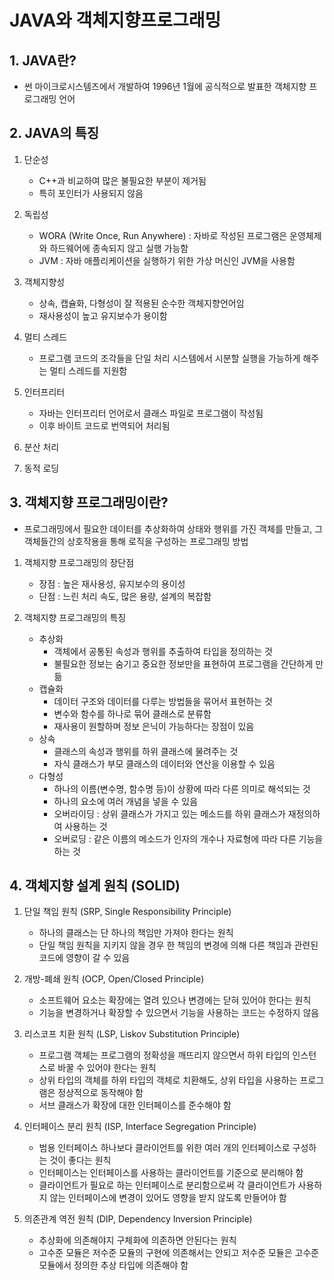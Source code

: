 # JAVA와 객체지향프로그래밍

## 1. JAVA란?

- 썬 마이크로시스템즈에서 개발하여 1996년 1월에 공식적으로 발표한 객체지향 프로그래밍 언어


## 2. JAVA의 특징

1. 단순성
   - C++과 비교하여 많은 불필요한 부분이 제거됨
   - 특히 포인터가 사용되지 않음


2. 독립성
   - WORA (Write Once, Run Anywhere) : 자바로 작성된 프로그램은 운영체제와 하드웨어에 종속되지 않고 실행 가능함
   - JVM : 자바 애플리케이션을 실행하기 위한 가상 머신인 JVM을 사용함


3. 객체지향성
   - 상속, 캡슐화, 다형성이 잘 적용된 순수한 객체지향언어임
   - 재사용성이 높고 유지보수가 용이함


4. 멀티 스레드
   - 프로그램 코드의 조각들을 단일 처리 시스템에서 시분할 실행을 가능하게 해주는 멀티 스레드를 지원함


5. 인터프리터
   - 자바는 인터프리터 언어로서 클래스 파일로 프로그램이 작성됨
   - 이후 바이트 코드로 번역되어 처리됨


6. 분산 처리


7. 동적 로딩


## 3. 객체지향 프로그래밍이란?

- 프로그래밍에서 필요한 데이터를 추상화하여 상태와 행위를 가진 객체를 만들고, 그 객체들간의 상호작용을 통해 로직을 구성하는 프로그래밍 방법


1. 객체지향 프로그래밍의 장단점
   - 장점 : 높은 재사용성, 유지보수의 용이성
   - 단점 : 느린 처리 속도, 많은 용량, 설계의 복잡함


2. 객체지향 프로그래밍의 특징
   - 추상화
     - 객체에서 공통된 속성과 행위를 추출하여 타입을 정의하는 것
     - 불필요한 정보는 숨기고 중요한 정보만을 표현하여 프로그램을 간단하게 만듦 
   - 캡슐화
     - 데이터 구조와 데이터를 다루는 방법들을 묶어서 표현하는 것
     - 변수와 함수를 하나로 묶어 클래스로 분류함
     - 재사용이 원할하며 정보 은닉이 가능하다는 장점이 있음
   - 상속
     - 클래스의 속성과 행위를 하위 클래스에 물려주는 것
     - 자식 클래스가 부모 클래스의 데이터와 연산을 이용할 수 있음
   - 다형성
     - 하나의 이름(변수명, 함수명 등)이 상황에 따라 다른 의미로 해석되는 것
     - 하나의 요소에 여러 개념을 넣을 수 있음
     - 오버라이딩 : 상위 클래스가 가지고 있는 메소드를 하위 클래스가 재정의하여 사용하는 것
     - 오버로딩 : 같은 이름의 메소드가 인자의 개수나 자료형에 따라 다른 기능을 하는 것


## 4. 객체지향 설계 원칙 (SOLID)

1. 단일 책임 원칙 (SRP, Single Responsibility Principle)
   - 하나의 클래스는 단 하나의 책임만 가져야 한다는 원칙
   - 단일 책임 원칙을 지키지 않을 경우 한 책임의 변경에 의해 다른 책임과 관련된 코드에 영향이 갈 수 있음


2. 개방-폐쇄 원칙 (OCP, Open/Closed Principle)
   - 소프트웨어 요소는 확장에는 열려 있으나 변경에는 닫혀 있어야 한다는 원칙
   - 기능을 변경하거나 확장할 수 있으면서 기능을 사용하는 코드는 수정하지 않음


3. 리스코프 치환 원칙 (LSP, Liskov Substitution Principle)
   - 프로그램 객체는 프로그램의 정확성을 깨뜨리지 않으면서 하위 타입의 인스턴스로 바꿀 수 있어야 한다는 원칙
   - 상위 타입의 객체를 하위 타입의 객체로 치환해도, 상위 타입을 사용하는 프로그램은 정상적으로 동작해야 함
   - 서브 클래스가 확장에 대한 인터페이스를 준수해야 함


4. 인터페이스 분리 원칙 (ISP, Interface Segregation Principle)
    - 범용 인터페이스 하나보다 클라이언트를 위한 여러 개의 인터페이스로 구성하는 것이 좋다는 원칙
   - 인터페이스는 인터페이스를 사용하는 클라이언트를 기준으로 분리해야 함
   - 클라이언트가 필요로 하는 인터페이스로 분리함으로써 각 클라이언트가 사용하지 않는 인터페이스에 변경이 있어도 영향을 받지 않도록 만들어야 함


5. 의존관계 역전 원칙 (DIP, Dependency Inversion Principle)
   - 추상화에 의존해야지 구체화에 의존하면 안된다는 원칙
   - 고수준 모듈은 저수준 모듈의 구현에 의존해서는 안되고 저수준 모듈은 고수준 모듈에서 정의한 추상 타입에 의존해야 함






